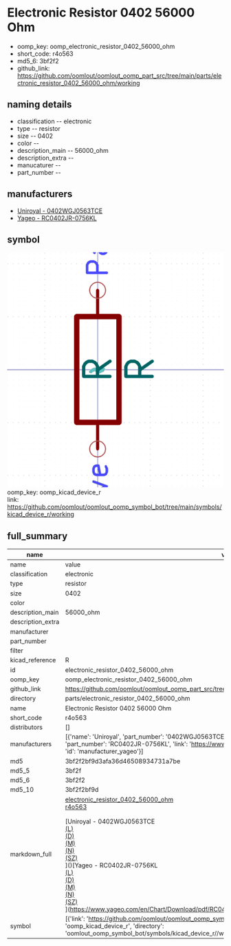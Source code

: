 # Electronic Resistor 0402 56000 Ohm

  
* oomp_key: oomp_electronic_resistor_0402_56000_ohm 
* short_code: r4o563
* md5_6: 3bf2f2  
* github_link: https://github.com/oomlout/oomlout_oomp_part_src/tree/main/parts/electronic_resistor_0402_56000_ohm/working  
## naming details
* classification -- electronic
* type -- resistor
* size -- 0402
* color -- 
* description_main -- 56000_ohm
* description_extra -- 
* manucaturer -- 
* part_number -- 


## manufacturers
* [Uniroyal - 0402WGJ0563TCE]()  
* [Yageo - RC0402JR-0756KL](https://www.yageo.com/en/Chart/Download/pdf/RC0402JR-0756KL)  

## symbol

![](symbol/0/working/working_600.png)  
oomp_key: oomp_kicad_device_r  
link: https://github.com/oomlout/oomlout_oomp_symbol_bot/tree/main/symbols/kicad_device_r/working  


## full_summary
| name | value | 
| --- | --- | 
| name | value | 
| classification | electronic | 
| type | resistor | 
| size | 0402 | 
| color |  | 
| description_main | 56000_ohm | 
| description_extra |  | 
| manufacturer |  | 
| part_number |  | 
| filter |  | 
| kicad_reference | R | 
| id | electronic_resistor_0402_56000_ohm | 
| oomp_key | oomp_electronic_resistor_0402_56000_ohm | 
| github_link | https://github.com/oomlout/oomlout_oomp_part_src/tree/main/parts/electronic_resistor_0402_56000_ohm/working | 
| directory | parts/electronic_resistor_0402_56000_ohm | 
| name | Electronic Resistor 0402 56000 Ohm | 
| short_code | r4o563 | 
| distributors | [] | 
| manufacturers | [{'name': 'Uniroyal', 'part_number': '0402WGJ0563TCE', 'link': '', 'id': 'manufacturer_uniroyal'}, {'name': 'Yageo', 'part_number': 'RC0402JR-0756KL', 'link': 'https://www.yageo.com/en/Chart/Download/pdf/RC0402JR-0756KL', 'id': 'manufacturer_yageo'}] | 
| md5 | 3bf2f2bf9d3afa36d46508934731a7be | 
| md5_5 | 3bf2f | 
| md5_6 | 3bf2f2 | 
| md5_10 | 3bf2f2bf9d | 
| markdown_full | [electronic_resistor_0402_56000_ohm](https://github.com/oomlout/oomlout_oomp_part_src/tree/main/parts/electronic_resistor_0402_56000_ohm/working)<br>[r4o563](https://github.com/oomlout/oomlout_oomp_part_src/tree/main/parts/electronic_resistor_0402_56000_ohm/working)<br><br>[Uniroyal - 0402WGJ0563TCE<br>[(L)<br>](https://www.lcsc.com/search?q=0402WGJ0563TCE)[(D)<br>](https://www.digikey.com/en/products?,keywords=0402WGJ0563TCE)[(M)<br>](https://www.mouser.com/Search/Refine?Keyword=0402WGJ0563TCE)[(N)<br>](https://www.newark.com/search?st=0402WGJ0563TCE)[(SZ)<br>](https://so.szlcsc.com/global.html?k=0402WGJ0563TCE)]()[Yageo - RC0402JR-0756KL<br>[(L)<br>](https://www.lcsc.com/search?q=RC0402JR-0756KL)[(D)<br>](https://www.digikey.com/en/products?,keywords=RC0402JR-0756KL)[(M)<br>](https://www.mouser.com/Search/Refine?Keyword=RC0402JR-0756KL)[(N)<br>](https://www.newark.com/search?st=RC0402JR-0756KL)[(SZ)<br>](https://so.szlcsc.com/global.html?k=RC0402JR-0756KL)](https://www.yageo.com/en/Chart/Download/pdf/RC0402JR-0756KL) | 
| symbol | [{'link': 'https://github.com/oomlout/oomlout_oomp_symbol_bot/tree/main/symbols/kicad_device_r', 'oomp_key': 'oomp_kicad_device_r', 'directory': 'oomlout_oomp_symbol_bot/symbols/kicad_device_r//working/working.kicad_sym'}] | 

